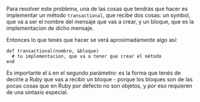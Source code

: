 Para resolver este problema, una de las cosas que tendrás que hacer es implementar un método `transactional`, que recibe dos cosas: un symbol, que va a ser el nombre del mensaje que vas a crear, y un bloque, que es la implementacion de dicho mensaje. 

Entonces lo que tenés que hacer se verá aproximadamente algo así:

```
def transactional(nombre, &bloque)
  # tu implementacion, que va a tener que crear el método
end
```

Es importante el  `&` en el segundo parámetro: es la forma que tenés de decirle a Ruby que vas a recibir un bloque - porque los bloques son de las pocas cosas que en Ruby por defecto no son objetos, y por eso requieren de una sintaxis especial.   
